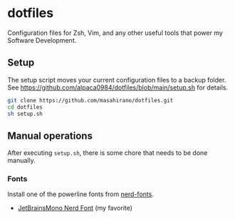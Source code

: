 # dotfiles

Configuration files for Zsh, Vim, and any other useful tools that power my Software Development.

## Setup

The setup script moves your current configuration files to a backup folder. See https://github.com/alpaca0984/dotfiles/blob/main/setup.sh for details.
```sh
git clone https://github.com/masahirano/dotfiles.git
cd dotfiles
sh setup.sh
```

## Manual operations

After executing `setup.sh`, there is some chore that needs to be done manually.

### Fonts

Install one of the powerline fonts from [nerd-fonts](https://github.com/ryanoasis/nerd-fonts).
- [JetBrainsMono Nerd Font](https://github.com/ryanoasis/nerd-fonts/tree/master/patched-fonts/JetBrainsMono) (my favorite)
